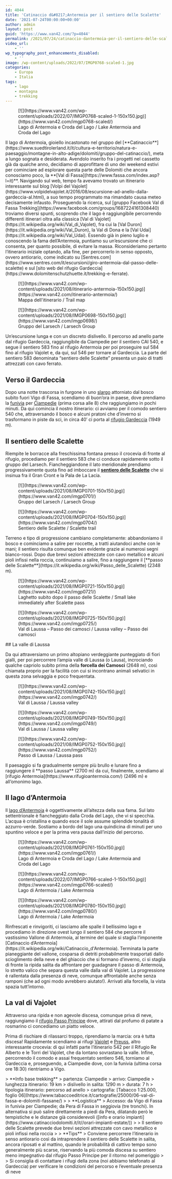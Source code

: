```yaml
---
id: 4044
title: 'Catinaccio d&#8217;Antermoia per il sentiero delle Scalette'
date: '2021-07-24T00:00:00+00:00'
author: admin
layout: post
guid: 'https://www.van42.com/?p=4044'
permalink: /2021/07/24/catinaccio-dantermoia-per-il-sentiero-delle-scalette/
video_url:
    - ''
wp_typography_post_enhancements_disabled:
    - ''
image: /wp-content/uploads/2022/07/IMGP0768-scaled-1.jpg
categories:
    - Europa
    - Italia
tags:
    - lago
    - montagna
    - trekking
---
```


<div class="wp-container-209 wp-block-columns has-2-columns"><div class="wp-container-207 wp-block-column"><div class="wp-block-dgwt-justified-gallery"><div class="gallery galleryid-4044 gallery-columns-3 gallery-size-thumbnail" id="gallery-253"><figure class="gallery-item"><div class="gallery-icon landscape"> [![](https://www.van42.com/wp-content/uploads/2022/07/IMGP0768-scaled-1-150x150.jpg)](https://www.van42.com/imgp0768-scaled/) </div> <figcaption class="wp-caption-text gallery-caption" id="gallery-253-4324"> Lago di Antermoia e Croda del Lago / Lake Antermoia and Croda del Lago </figcaption></figure> </div></div>Il lago di Antermoia, gioiello incastonato nel gruppo del [**Catinaccio**](https://www.suedtirolerland.it/it/cultura-e-territorio/natura-e-paesaggio/montagne-in-alto-adige/dolomiti/gruppo-del-catinaccio/), meta a lungo sognata e desiderata. Avendolo inserito fra i progetti nel cassetto già da qualche anno, decidiamo di approfittare di uno dei weekend estivi per cominciare ad esplorare questa parte delle Dolomiti che ancora conosciamo poco, la **[Val di Fassa](https://www.fassa.com/index.asp?l=it)**. Navigando sul web, tempo fa avevamo trovato un itinerario interessante sul blog [Volpi del Vajolet](https://www.volpidelvajolet.it/2016/08/escursione-ad-anello-dalla-gardeccia-al.html), a suo tempo programmato ma rimandato causa meteo decisamente infausto. Proseguendo la ricerca, sul [gruppo Facebook Val di Fassa Trekking](https://www.facebook.com/groups/1687224161308440) troviamo diversi spunti, scoprendo che il lago è raggiungibile percorrendo differenti itinerari oltra alla classica [Val di Vajolet](https://it.wikipedia.org/wiki/Val_di_Vajolet), fra cui la [Val Duron](https://it.wikipedia.org/wiki/Val_Duron), la Val di Dona e la [Val Udai](https://it.wikipedia.org/wiki/Val_Udai). Essendo già in pieno luglio e conoscendo la fama dell’Antermoia, puntiamo su un’escursione che ci consenta, per quanto possibile, di evitare la massa. Riconsideriamo pertanto l’itinerario iniziale optando, alla fine, per percorrerlo in senso opposto, ovvero antiorario, come indicato su [Sentres.com](https://www.sentres.com/it/escursioni/giro-antermoia-dal-passo-delle-scalette) e sul [sito web del rifugio Gardeccia](https://www.dolomitenschutzhuette.it/trekking-e-ferrate).

<div class="wp-block-dgwt-justified-gallery"><div class="gallery galleryid-4044 gallery-columns-3 gallery-size-thumbnail" id="gallery-254"><figure class="gallery-item"><div class="gallery-icon portrait"> [![](https://www.van42.com/wp-content/uploads/2021/08/itinerario-antermoia-150x150.jpg)](https://www.van42.com/itinerario-antermoia/) </div> <figcaption class="wp-caption-text gallery-caption" id="gallery-254-3955"> Mappa dell'itinerario / Trail map </figcaption></figure><figure class="gallery-item"><div class="gallery-icon landscape"> [![](https://www.van42.com/wp-content/uploads/2021/08/IMGP0698-150x150.jpg)](https://www.van42.com/imgp0698/) </div> <figcaption class="wp-caption-text gallery-caption" id="gallery-254-3934"> Gruppo del Larsech / Larsech Group </figcaption></figure> </div></div>Un’escursione lunga e con un discreto dislivello. Il percorso ad anello parte dal rifugio Gardeccia, raggiungibile da Ciampedie per il sentiero CAI 540, e segue il sentiero 583 fino al rifugio Antermoia per poi proseguire sul 584 fino al rifugio Vajolet e, da qui, sul 546 per tornare al Gardeccia. La parte del sentiero 583 denominata “sentiero delle Scalette” presenta un paio di tratti attrezzati con cavo ferrato.

## Verso il Gardeccia

Dopo una notte trascorsa in furgone in uno [slargo](https://park4night.com/it/lieu/127219/circondato-dalla-natura/vigo-di-fassa-strada-de-valongia-/-str-veia/italy/provincia-di-trento#.YQjVGo4zaUl) attorniato dal bosco subito fuori Vigo di Fassa, scendiamo di buon’ora in paese, dove prendiamo la [funivia](https://infofassaefiemme.com/item/funivia-vigo-ciampedie/) per [Ciampedie](http://www.rifugiociampedie.com/index.htm) (prima corsa alle 8) che raggiungiamo in pochi minuti. Da qui comincia il nostro itinerario: ci avviamo per il comodo sentiero 540 che, attraversando il bosco e alcuni pratoni che d’inverno si trasformano in piste da sci, in circa 40′ ci porta al [rifugio Gardeccia](https://www.dolomitenschutzhuette.it/) (1949 m).

## Il sentiero delle Scalette

Riempite le borracce alla freschissima fontana presso il crocevia di fronte al rifugio, procediamo per il sentiero 583 che ci conduce rapidamente sotto il gruppo del Larsech. Fiancheggiandone il lato meridionale prendiamo progressivamente quota fino ad imboccare il [**sentiero delle Scalette**](https://www.rifugidelcatinaccio.it/it/escursione.asp?id=25) che si insinua fra il Gran Cront e la Pala de La Lacia.

<div class="wp-block-dgwt-justified-gallery"><div class="gallery galleryid-4044 gallery-columns-3 gallery-size-thumbnail" id="gallery-255"><figure class="gallery-item"><div class="gallery-icon landscape"> [![](https://www.van42.com/wp-content/uploads/2021/08/IMGP0701-150x150.jpg)](https://www.van42.com/imgp0701/) </div> <figcaption class="wp-caption-text gallery-caption" id="gallery-255-3935"> Gruppo del Larsech / Larsech Group </figcaption></figure><figure class="gallery-item"><div class="gallery-icon portrait"> [![](https://www.van42.com/wp-content/uploads/2021/08/IMGP0704-150x150.jpg)](https://www.van42.com/imgp0704/) </div> <figcaption class="wp-caption-text gallery-caption" id="gallery-255-3971"> Sentiero delle Scalette / Scalette trail </figcaption></figure> </div></div>Terreno e tipo di progressione cambiano completamente: abbandoniamo il bosco e cominciamo a salire per roccette, a tratti aiutandoci anche con le mani; il sentiero risulta comunque ben evidente grazie ai numerosi segni bianco-rossi. Dopo due brevi sezioni attrezzate con cavo metallico e alcuni pioli infissi nella roccia, continuiamo a salire, fino a raggiungere il [**passo delle Scalette**](https://it.wikipedia.org/wiki/Passo_delle_Scalette) (2348 m).

<div class="wp-block-dgwt-justified-gallery"><div class="gallery galleryid-4044 gallery-columns-3 gallery-size-thumbnail" id="gallery-256"><figure class="gallery-item"><div class="gallery-icon landscape"> [![](https://www.van42.com/wp-content/uploads/2021/08/IMGP0721-150x150.jpg)](https://www.van42.com/imgp0721/) </div> <figcaption class="wp-caption-text gallery-caption" id="gallery-256-3936"> Laghetto subito dopo il passo delle Scalette / Small lake immediately after Scalette pass </figcaption></figure><figure class="gallery-item"><div class="gallery-icon portrait"> [![](https://www.van42.com/wp-content/uploads/2021/08/IMGP0725-150x150.jpg)](https://www.van42.com/imgp0725/) </div> <figcaption class="wp-caption-text gallery-caption" id="gallery-256-3937"> Val di Laussa – Passo dei camosci / Laussa valley – Passo dei camosci </figcaption></figure> </div></div>## La valle di Laussa

Da qui attraversiamo un primo altopiano verdeggiante punteggiato di fiori gialli, per poi percorrere l’ampia valle di Laussa (o Lausa), incrociando qualche capriolo subito prima della **forcella dei Camosci** (2648 m), così chiamata proprio per la facilità con cui si incontrano animali selvatici in questa zona selvaggia e poco frequentata.

<div class="wp-block-dgwt-justified-gallery"><div class="gallery galleryid-4044 gallery-columns-3 gallery-size-thumbnail" id="gallery-257"><figure class="gallery-item"><div class="gallery-icon landscape"> [![](https://www.van42.com/wp-content/uploads/2021/08/IMGP0742-150x150.jpg)](https://www.van42.com/imgp0742/) </div> <figcaption class="wp-caption-text gallery-caption" id="gallery-257-3938"> Val di Laussa / Laussa valley </figcaption></figure> </div></div><div class="wp-block-dgwt-justified-gallery"><div class="gallery galleryid-4044 gallery-columns-3 gallery-size-thumbnail" id="gallery-258"><figure class="gallery-item"><div class="gallery-icon landscape"> [![](https://www.van42.com/wp-content/uploads/2021/08/IMGP0749-150x150.jpg)](https://www.van42.com/imgp0749/) </div> <figcaption class="wp-caption-text gallery-caption" id="gallery-258-3981"> Val di Laussa / Laussa valley </figcaption></figure><figure class="gallery-item"><div class="gallery-icon landscape"> [![](https://www.van42.com/wp-content/uploads/2021/08/IMGP0752-150x150.jpg)](https://www.van42.com/imgp0752/) </div> <figcaption class="wp-caption-text gallery-caption" id="gallery-258-3939"> Passo di Laussa / Laussa pass </figcaption></figure> </div></div>Il paesaggio si fa gradualmente sempre più brullo e lunare fino a raggiungere il **passo Laussa** (2700 m) da cui, finalmente, scendiamo al [rifugio Antermoia](https://www.rifugioantermoia.com/) (2496 m) e all’omonimo lago.

## Il lago d’Antermoia

Il [lago d’Antermoia](https://it.wikipedia.org/wiki/Lago_d'Antermoia) è oggettivamente all’altezza della sua fama. Sul lato settentrionale è fiancheggiato dalla Croda del Lago, che vi si specchia. L’acqua è cristallina e quando esce il sole assume splendide tonalità di azzurro-verde. Sostiamo a bordo del lago una quindicina di minuti per uno spuntino veloce e per la prima vera pausa dall’inizio del percorso.

<div class="wp-block-dgwt-justified-gallery"><div class="gallery galleryid-4044 gallery-columns-3 gallery-size-thumbnail" id="gallery-259"><figure class="gallery-item"><div class="gallery-icon landscape"> [![](https://www.van42.com/wp-content/uploads/2021/08/IMGP0761-150x150.jpg)](https://www.van42.com/imgp0761/) </div> <figcaption class="wp-caption-text gallery-caption" id="gallery-259-4005"> Lago di Antermoia e Croda del Lago / Lake Antermoia and Croda del Lago </figcaption></figure> </div></div><div class="wp-block-dgwt-justified-gallery"><div class="gallery galleryid-4044 gallery-columns-3 gallery-size-thumbnail" id="gallery-260"><figure class="gallery-item"><div class="gallery-icon landscape"> [![](https://www.van42.com/wp-content/uploads/2022/07/IMGP0766-scaled-1-150x150.jpg)](https://www.van42.com/imgp0766-scaled/) </div> <figcaption class="wp-caption-text gallery-caption" id="gallery-260-4321"> Lago di Antermoia / Lake Antermoia </figcaption></figure><figure class="gallery-item"><div class="gallery-icon landscape"> [![](https://www.van42.com/wp-content/uploads/2021/08/IMGP0780-150x150.jpg)](https://www.van42.com/imgp0780/) </div> <figcaption class="wp-caption-text gallery-caption" id="gallery-260-4008"> Lago di Antermoia / Lake Antermoia </figcaption></figure> </div></div>Rinfrescati e rinvigoriti, ci lasciamo alle spalle il bellissimo lago e procediamo in direzione ovest lungo il sentiero 584 che percorre il vastissimo Vallone di Antermoia, al termine del quale si staglia l’imponente [Catinaccio d’Antermoia](https://it.wikipedia.org/wiki/Catinaccio_d'Antermoia). Terminata la parte pianeggiante del vallone, cosparsa di detriti probabilmente trasportati dallo scioglimento della neve e del ghiaccio che si formano d’inverno, ci si staglia di fronte la ripida salita da affrontare per guadagnare il passo di Antermoia, lo stretto valico che separa questa valle dalla val di Vajolet. La progressione è rallentata dalla presenza di neve, comunque affrontabile anche senza ramponi (che ad ogni modo avrebbero aiutato!). Arrivati alla forcella, la vista spazia tutt’intorno.

## La val di Vajolet

Attraverso una ripida e non agevole discesa, comunque priva di neve, raggiungiamo il [rifugio Passo Principe](http://www.rifugiopassoprincipe.com/) dove, attirati dal profumo di patate a rosmarino ci concediamo un piatto veloce.

Prima di rischiare di rilassarci troppo, riprendiamo la marcia: ora è tutta discesa! Rapidamente scendiamo ai rifugi [Vajolet](https://www.rifugiovajolet.com/ita/Default.asp) e [Preuss](http://www.rifugiopaulpreuss.com/), altro interessante crocevia: di qui infatti parte l’itinerario 542 per il Rifugio Re Alberto e le Torri del Vajolet, che da lontano sovrastano la valle. Infine, percorrendo il comodo e assai frequentato sentiero 546, torniamo al Gardeccia e, proseguendo, a Ciampedie dove, con la funivia (ultima corsa ore 18:30) rientriamo a Vigo.

</div><div class="wp-container-208 wp-block-column">> **Info base trekking**  
> partenza: Ciampedie  
> arrivo: Ciampedie  
> lunghezza itinerario: 19 km   
> dislivello in salita: 1290 m  
> durata: 7 h  
> tipologia itinerario: percorso ad anello  
> cartografia: [Tabacco 1:25.000, foglio 06](https://www.tabaccoeditrice.it/cartografie/25000/06-val-di-fassa-e-dolomiti-fassane/)
> 
> **Logistica**  
> Accesso: da Vigo di Fassa in funivia per Ciampedie; da Pera di Fassa in seggiovia (tre tronchi). In alternativa si può salire direttamente a piedi da Pera, dilatando però le tempistiche e le distanze già considerevoli ([info e orario impianti](https://www.catinacciodolomiti.it/it//orari-impianti-estate/))
> 
> Il sentiero delle Scalette prevede due brevi sezioni attrezzate con cavo metallico e pioli infissi nella roccia
> 
> **Tips**  
> Conviene percorrere l’itinerario in senso antiorario così da intraprendere il sentiero delle Scalette in salita, ancora riposati e al mattino, quando le probabilità di cattivo tempo sono generalmente più scarse, riservando la più comoda discesa su sentiero meno impegnativo dal rifugio Passo Principe per il ritorno nel pomeriggio
> 
> Si consiglia di contattare i rifugi della zona (noi abbiamo telefonato al Gardeccia) per verificare le condizioni del percorso e l’eventuale presenza di neve

</div></div>